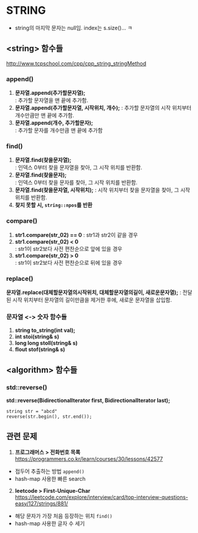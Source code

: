 # STRING
- string의 마지막 문자는 null임. index는 s.size()... ㅋ

## &#60;string&#62; 함수들
http://www.tcpschool.com/cpp/cpp_string_stringMethod

### append()
1. **문자열.append(추가할문자열);**               
: 추가할 문자열을 맨 끝에 추가함.
2. **문자열.append(추가할문자열, 시작위치, 개수);** 
: 추가할 문자열의 시작 위치부터 개수만큼만 맨 끝에 추가함.
3. **문자열.append(개수, 추가할문자);**             
: 추가할 문자를 개수만큼 맨 끝에 추가함

### find()
1. **문자열.find(찾을문자열);**           
: 인덱스 0부터 찾을 문자열을 찾아, 그 시작 위치를 반환함.
2. **문자열.find(찾을문자);**             
: 인덱스 0부터 찾을 문자를 찾아, 그 시작 위치를 반환함.
3. **문자열.find(찾을문자열, 시작위치);** 
: 시작 위치부터 찾을 문자열을 찾아, 그 시작 위치를 반환함.
4. **찾지 못할 시, `string::npos`를 반환** 

### compare()
1. **str1.compare(str_02) == 0** 
: str1과 str2이 같을 경우
2. **str1.compare(str_02) < 0**  
: str1이 str2보다 사전 편찬순으로 앞에 있을 경우
3. **str1.compare(str_02) > 0**  
: str1이 str2보다 사전 편찬순으로 뒤에 있을 경우

### replace()
**문자열.replace(대체할문자열의시작위치, 대체할문자열의길이, 새로운문자열);** 
: 전달된 시작 위치부터 문자열의 길이만큼을 제거한 후에, 새로운 문자열을 삽입함.

### 문자열 <-> 숫자 함수들
1. **string to_string(int val);**
2. **int stoi(string& s)**
3. **long long stoll(string& s)**
4. **flout stof(string& s)**

## &#60;algorithm&#62; 함수들
### std::reverse()
**std::reverse(BidirectionalIterator first, BidirectionalIterator last);**
~~~
string str = "abcd"
reverse(str.begin(), str.end());
~~~


## 관련 문제
1. **프로그래머스 > 전화번호 목록**
https://programmers.co.kr/learn/courses/30/lessons/42577
- 접두어 추출하는 방법 `append()`
- hash-map 사용한 빠른 search
2. **leetcode > First-Unique-Char**
https://leetcode.com/explore/interview/card/top-interview-questions-easy/127/strings/881/
- 해당 문자가 가장 처음 등장하는 위치 `find()`
- hash-map 사용한 글자 수 세기